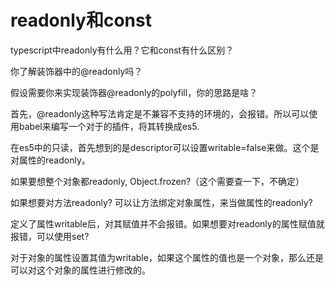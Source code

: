 # readonly和const

typescript中readonly有什么用？它和const有什么区别？

你了解装饰器中的@readonly吗？

假设需要你来实现装饰器@readonly的polyfill，你的思路是啥？

首先，@readonly这种写法肯定是不兼容不支持的环境的，会报错。所以可以使用babel来编写一个对于的插件，将其转换成es5.

在es5中的只读，首先想到的是descriptor可以设置writable=false来做。这个是对属性的readonly。

如果要想整个对象都readonly, Object.frozen?（这个需要查一下，不确定）

如果想要对方法readonly? 可以让方法绑定对象属性，来当做属性的readonly?

定义了属性writable后，对其赋值并不会报错。如果想要对readonly的属性赋值就报错，可以使用set?

对于对象的属性设置其值为writable，如果这个属性的值也是一个对象，那么还是可以对这个对象的属性进行修改的。
